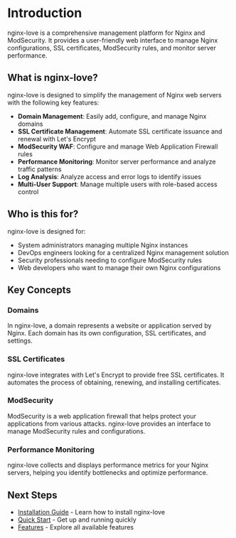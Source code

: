 # Introduction

nginx-love is a comprehensive management platform for Nginx and ModSecurity. It provides a user-friendly web interface to manage Nginx configurations, SSL certificates, ModSecurity rules, and monitor server performance.

## What is nginx-love?

nginx-love is designed to simplify the management of Nginx web servers with the following key features:

- **Domain Management**: Easily add, configure, and manage Nginx domains
- **SSL Certificate Management**: Automate SSL certificate issuance and renewal with Let's Encrypt
- **ModSecurity WAF**: Configure and manage Web Application Firewall rules
- **Performance Monitoring**: Monitor server performance and analyze traffic patterns
- **Log Analysis**: Analyze access and error logs to identify issues
- **Multi-User Support**: Manage multiple users with role-based access control

## Who is this for?

nginx-love is designed for:

- System administrators managing multiple Nginx instances
- DevOps engineers looking for a centralized Nginx management solution
- Security professionals needing to configure ModSecurity rules
- Web developers who want to manage their own Nginx configurations

## Key Concepts

### Domains
In nginx-love, a domain represents a website or application served by Nginx. Each domain has its own configuration, SSL certificates, and settings.

### SSL Certificates
nginx-love integrates with Let's Encrypt to provide free SSL certificates. It automates the process of obtaining, renewing, and installing certificates.

### ModSecurity
ModSecurity is a web application firewall that helps protect your applications from various attacks. nginx-love provides an interface to manage ModSecurity rules and configurations.

### Performance Monitoring
nginx-love collects and displays performance metrics for your Nginx servers, helping you identify bottlenecks and optimize performance.

## Next Steps

- [Installation Guide](/guide/installation) - Learn how to install nginx-love
- [Quick Start](/guide/quick-start) - Get up and running quickly
- [Features](/guide/features) - Explore all available features